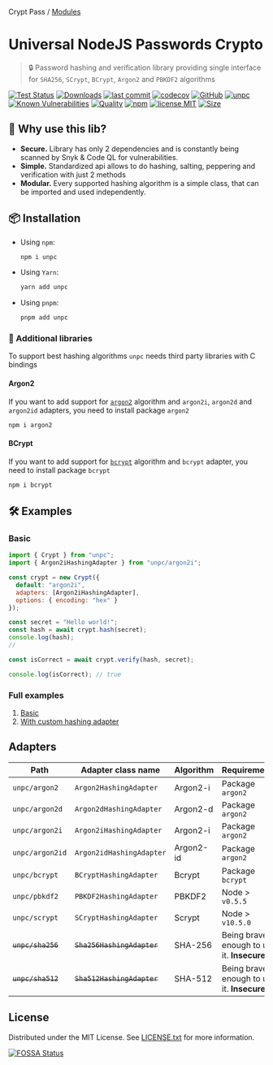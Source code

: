 Crypt Pass / [Modules](modules.md)

# Universal NodeJS Passwords Crypto

> 🔒 Password hashing and verification library providing single interface for `SHA256`, `SCrypt`, `BCrypt`, `Argon2` and `PBKDF2` algorithms

[![Test Status](https://github.com/AlexXanderGrib/passwords-crypto/actions/workflows/test.yml/badge.svg)](https://github.com/AlexXanderGrib/passwords-crypto)
[![Downloads](https://img.shields.io/npm/dt/unpc.svg)](https://npmjs.com/package/unpc)
[![last commit](https://img.shields.io/github/last-commit/AlexXanderGrib/passwords-crypto.svg)](https://github.com/AlexXanderGrib/passwords-crypto)
[![codecov](https://img.shields.io/codecov/c/github/AlexXanderGrib/passwords-crypto/main.svg)](https://codecov.io/gh/AlexXanderGrib/passwords-crypto)
[![GitHub](https://img.shields.io/github/stars/AlexXanderGrib/passwords-crypto.svg)](https://github.com/AlexXanderGrib/passwords-crypto)
[![unpc](https://snyk.io/advisor/npm-package/unpc/badge.svg)](https://snyk.io/advisor/npm-package/unpc)
[![Known Vulnerabilities](https://snyk.io/test/npm/unpc/badge.svg)](https://snyk.io/test/npm/unpc)
[![Quality](https://img.shields.io/npms-io/quality-score/unpc.svg?label=quality%20%28npms.io%29&)](https://npms.io/search?q=unpc)
[![npm](https://img.shields.io/npm/v/unpc.svg)](https://npmjs.com/package/unpc)
[![license MIT](https://img.shields.io/npm/l/unpc.svg)](https://github.com/AlexXanderGrib/passwords-crypto/blob/main/LICENSE.txt)
[![Size](https://img.shields.io/bundlephobia/minzip/unpc)](https://bundlephobia.com/package/unpc)

## 🍬 Why use this lib?

- **Secure.** Library has only 2 dependencies and is constantly being scanned by Snyk & Code QL for vulnerabilities.
- **Simple.** Standardized api allows to do hashing, salting, peppering and verification with just 2 methods
- **Modular.** Every supported hashing algorithm is a simple class, that can be imported and used independently.

## 📦 Installation

- Using `npm`:
  ```bash
  npm i unpc
  ```
- Using `Yarn`:
  ```bash
  yarn add unpc
  ```
- Using `pnpm`:
  ```bash
  pnpm add unpc
  ```

### 🚚 Additional libraries

To support best hashing algorithms `unpc` needs third party libraries
with C bindings

#### Argon2

If you want to add support for [`argon2`](https://wikipedia.org/wiki/Argon2) algorithm
and `argon2i`, `argon2d` and `argon2id` adapters, you need to install package `argon2`

```bash
npm i argon2
```

#### BCrypt

If you want to add support for [`bcrypt`](https://wikipedia.org/wiki/Bcrypt) algorithm
and `bcrypt` adapter, you need to install package `bcrypt`

```bash
npm i bcrypt
```

## 🛠️ Examples

### Basic

```javascript
import { Crypt } from "unpc";
import { Argon2iHashingAdapter } from "unpc/argon2i";

const crypt = new Crypt({
  default: "argon2i",
  adapters: [Argon2iHashingAdapter],
  options: { encoding: "hex" }
});

const secret = "Hello world!";
const hash = await crypt.hash(secret);
console.log(hash);
//

const isCorrect = await crypt.verify(hash, secret);

console.log(isCorrect); // true
```

### Full examples

1. [Basic](./examples/1-base.mjs)
1. [With custom hashing adapter](./examples/2-custom.js)

## Adapters

| Path              | Adapter class name         | Algorithm | Requirements                               |
| ----------------- | -------------------------- | --------- | ------------------------------------------ |
| `unpc/argon2`     | `Argon2HashingAdapter`     | Argon2-i  | Package `argon2`                           |
| `unpc/argon2d`    | `Argon2dHashingAdapter`    | Argon2-d  | Package `argon2`                           |
| `unpc/argon2i`    | `Argon2iHashingAdapter`    | Argon2-i  | Package `argon2`                           |
| `unpc/argon2id`   | `Argon2idHashingAdapter`   | Argon2-id | Package `argon2`                           |
| `unpc/bcrypt`     | `BCryptHashingAdapter`     | Bcrypt    | Package `bcrypt`                           |
| `unpc/pbkdf2`     | `PBKDF2HashingAdapter`     | PBKDF2    | Node > `v0.5.5`                            |
| `unpc/scrypt`     | `SCryptHashingAdapter`     | Scrypt    | Node > `v10.5.0`                           |
| ~~`unpc/sha256`~~ | ~~`Sha256HashingAdapter`~~ | SHA-256   | Being brave enough to use it. **Insecure** |
| ~~`unpc/sha512`~~ | ~~`Sha512HashingAdapter`~~ | SHA-512   | Being brave enough to use it. **Insecure** |

## License 

Distributed under the MIT License. See [LICENSE.txt](./LICENSE.txt) for more information.

[![FOSSA Status](https://app.fossa.com/api/projects/git%2Bgithub.com%2FAlexXanderGrib%2Fpasswords-crypto.svg?type=large)](https://app.fossa.com/projects/git%2Bgithub.com%2FAlexXanderGrib%2Fpasswords-crypto?ref=badge_large)
